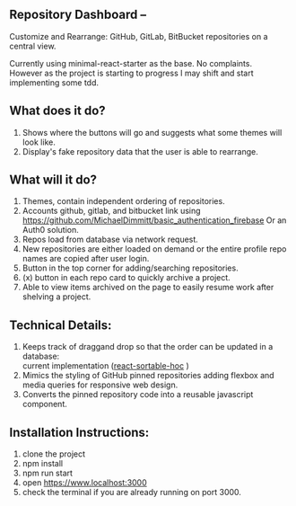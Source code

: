

## Repository Dashboard – 
Customize and Rearrange: GitHub, GitLab, BitBucket repositories on a central view.

Currently using minimal-react-starter as the base. No complaints.
<br>However as the project is starting to progress I may shift and start implementing some tdd.</br>

## What does it do?
1) Shows where the buttons will go and suggests what some themes will look like.
2) Display's fake repository data that the user is able to rearrange.

## What will it do?
1) Themes, contain independent ordering of repositories.
2) Accounts github, gitlab, and bitbucket link using https://github.com/MichaelDimmitt/basic_authentication_firebase
Or an Auth0 solution.
3) Repos load from database via network request.
4) New repositories are either loaded on demand or the entire profile repo names are copied after user login.
5) Button in the top corner for adding/searching repositories.
6) (x) button in each repo card to quickly archive a project.
7) Able to view items archived on the page to easily resume work after shelving a project.

## Technical Details:
1) Keeps track of draggand drop so that the order can be updated in a database:
<br/>current implementation ([react-sortable-hoc](https://github.com/clauderic/react-sortable-hoc) )
2) Mimics the styling of GitHub pinned repositories adding flexbox and media queries for responsive web design.
3) Converts the pinned repository code into a reusable javascript component.

## Installation Instructions:
1) clone the project
2) npm install
3) npm run start
4) open https://www.localhost:3000
5) check the terminal if you are already running on port 3000.
